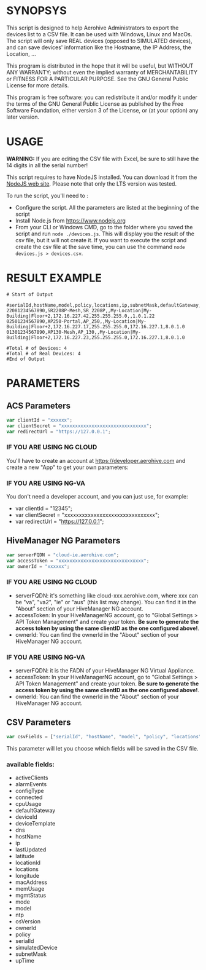 # SYNOPSYS
This script is designed to help Aerohive Administrators to export the devices list to a CSV file. It can be used with Windows, Linux and MacOs.
The script will only save REAL devices (opposed to SIMULATED devices), and can save devices' information like the Hostname, the IP Address, the Location, ...

This program is distributed in the hope that it will be useful, but WITHOUT ANY WARRANTY; without even the implied warranty of MERCHANTABILITY or FITNESS FOR A PARTICULAR PURPOSE. See the GNU General Public License for more details.

This program is free software: you can redistribute it and/or modify it under the terms of the GNU General Public License as published by the Free Software Foundation, either version 3 of the License, or (at your option) any later version.

# USAGE
 **WARNING:** If you are editing the CSV file with Excel, be sure to still have the 14 digits in all the serial number!

This script requires to have NodeJS installed. You can download it from the [NodeJS web site](https://nodejs.org/). 
Please note that only the LTS version was tested.

To run the script, you'll need to :
* Configure the script. All the parameters are listed at the beginning of the script
* Install Node.js from https://www.nodejs.org
* From your CLI or Windows CMD, go to the folder where you saved the script and run `node ./devices.js`. This will display you the result of the csv file, but it will not create it. If you want to execute the script and create the csv file at the save time, you can use the command `node devices.js > devices.csv`.

# RESULT EXAMPLE
```
# Start of Output

#serialId,hostName,model,policy,locations,ip,subnetMask,defaultGateway,osVersion
22081234567890,SR2208P-Mesh,SR_2208P,,My-Location|My-Building|Floor+2,172.16.227.42,255.255.255.0,,1.0.1.22
02501234567890,AP250-Portal,AP_250,,My-Location|My-Building|Floor+2,172.16.227.17,255.255.255.0,172.16.227.1,8.0.1.0
01301234567890,AP130-Mesh,AP_130,,My-Location|My-Building|Floor+2,172.16.227.23,255.255.255.0,172.16.227.1,8.0.1.0

#Total # of Devices: 4
#Total # of Real Devices: 4
#End of Output
```
# PARAMETERS
## ACS Parameters
```javascript
var clientId = "xxxxxx";
var clientSecret = "xxxxxxxxxxxxxxxxxxxxxxxxxxxxxxx";
var redirectUrl = "https://127.0.0.1";
```
### IF YOU ARE USING NG CLOUD
You'll have to create an account at https://developer.aerohive.com and create a new "App" to get your own parameters:
### IF YOU ARE USING NG-VA
You don't need a developer account, and you can just use, for example:
  * var clientId = "12345";
  * var clientSecret = "xxxxxxxxxxxxxxxxxxxxxxxxxxxxxxx";
  * var redirectUrl = "https://127.0.0.1";
  

## HiveManager NG Parameters
```javascript
var serverFQDN = "cloud-ie.aerohive.com";
var accessToken = "xxxxxxxxxxxxxxxxxxxxxxxxxxxxxxx";
var ownerId = "xxxxxx";

```
### IF YOU ARE USING NG CLOUD
* serverFQDN: it's something like cloud-xxx.aerohive.com, where xxx can be "va", "va2", "ie" or "aus" (this list may change). You can find it in the "About" section of your HiveManager NG account.
* accessToken: In your HiveManagerNG account, go to "Global Settings > API Token Management" and create your token. **Be sure to generate the access token by using the same clientID as the one configured above!**.
* ownerId: You can find the ownerId in the "About" section of your HiveManager NG account.
### IF YOU ARE USING NG-VA
* serverFQDN: it is the FADN of your HiveManager NG Virtual Appliance.
* accessToken: In your HiveManagerNG account, go to "Global Settings > API Token Management" and create your token. **Be sure to generate the access token by using the same clientID as the one configured above!**.
* ownerId: You can find the ownerId in the "About" section of your HiveManager NG account.

## CSV Parameters
```javascript
var csvFields = ["serialId", "hostName", "model", "policy", "locations", "ip", "subnetMask", "defaultGateway", "osVersion"];
```
This parameter will let you choose which fields will be saved in the CSV file.
### available fields: 
* activeClients
* alarmEvents
* configType
* connected
* cpuUsage
* defaultGateway
* deviceId
* deviceTemplate
* dns
* hostName
* ip
* lastUpdated
* latitude
* locationId
* locations
* longitude
* macAddress
* memUsage
* mgmtStatus
* mode
* model
* ntp
* osVersion
* ownerId
* policy
* serialId
* simulatedDevice
* subnetMask
* upTime
